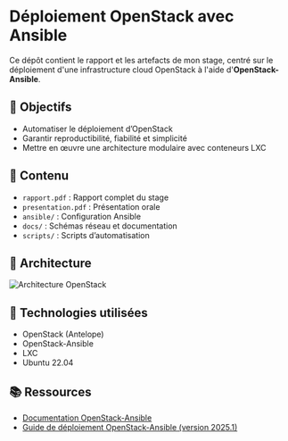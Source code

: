 # Déploiement OpenStack avec Ansible

Ce dépôt contient le rapport et les artefacts de mon stage, centré sur le déploiement d'une infrastructure cloud OpenStack à l'aide d'**OpenStack-Ansible**.

## 🎯 Objectifs
- Automatiser le déploiement d’OpenStack
- Garantir reproductibilité, fiabilité et simplicité
- Mettre en œuvre une architecture modulaire avec conteneurs LXC

## 📂 Contenu
- `rapport.pdf` : Rapport complet du stage
- `presentation.pdf` : Présentation orale
- `ansible/` : Configuration Ansible
- `docs/` : Schémas réseau et documentation
- `scripts/` : Scripts d’automatisation

## 🧩 Architecture
![Architecture OpenStack](docs/architecture.png)

## 🔧 Technologies utilisées
- OpenStack (Antelope)
- OpenStack-Ansible
- LXC
- Ubuntu 22.04

## 📚 Ressources
- [Documentation OpenStack-Ansible](https://docs.openstack.org/openstack-ansible/latest/)
- [Guide de déploiement OpenStack-Ansible (version 2025.1)](https://docs.openstack.org/project-deploy-guide/openstack-ansible/2025.1/overview.html)
